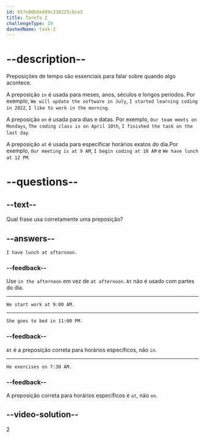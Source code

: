 ```yaml
---
id: 657e00b8edd9c338225cbce5
title: Tarefa 2
challengeType: 19
dashedName: task-2
---
```


# --description--

Preposições de tempo são essenciais para falar sobre quando algo acontece.

A preposição `in` é usada para meses, anos, séculos e longos períodos. Por exemplo, `We will update the software in July`, `I started learning coding in 2022`, `I like to work in the morning`.

A preposição `on` é usada para dias e datas. Por exemplo, `Our team meets on Mondays`, `The coding class is on April 10th`, `I finished the task on the last day`.

A preposição `at` é usada para especificar horários exatos do dia.Por exemplo, `Our meeting is at 9 AM`, `I begin coding at 10 AM` e `We have lunch at 12 PM`.

# --questions--

## --text--

Qual frase usa corretamente uma preposição?

## --answers--

`I have lunch at afternoon.`

### --feedback--

Use `in the afternoon` em vez de `at afternoon`. `At` não é usado com partes do dia.

---

`We start work at 9:00 AM.`

---

`She goes to bed in 11:00 PM.`

### --feedback--

`At` é a preposição correta para horários específicos, não `in`.

---

`He exercises on 7:30 AM.`

### --feedback--

A preposição correta para horários específicos é `at`, não `on`.

## --video-solution--

2
